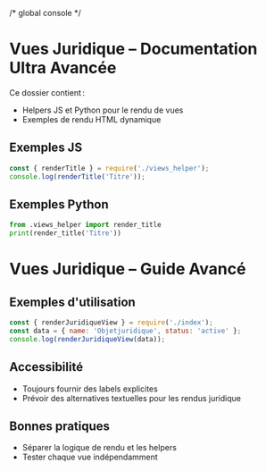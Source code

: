 /* global console */
# Vues Juridique – Documentation Ultra Avancée

Ce dossier contient :
- Helpers JS et Python pour le rendu de vues
- Exemples de rendu HTML dynamique

## Exemples JS
```js
const { renderTitle } = require('./views_helper');
console.log(renderTitle('Titre'));
```

## Exemples Python
```python
from .views_helper import render_title
print(render_title('Titre'))
```

# Vues Juridique – Guide Avancé

## Exemples d'utilisation

```js
const { renderJuridiqueView } = require('./index');
const data = { name: 'Objetjuridique', status: 'active' };
console.log(renderJuridiqueView(data));
```

## Accessibilité
- Toujours fournir des labels explicites
- Prévoir des alternatives textuelles pour les rendus juridique

## Bonnes pratiques
- Séparer la logique de rendu et les helpers
- Tester chaque vue indépendamment
